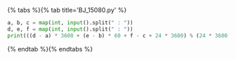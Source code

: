 {% tabs %}{% tab title='BJ_15080.py' %}

```py
a, b, c = map(int, input().split(" : "))
d, e, f = map(int, input().split(" : "))
print(((d - a) * 3600 + (e - b) * 60 + f - c + 24 * 3600) % (24 * 3600))
```

{% endtab %}{% endtabs %}
